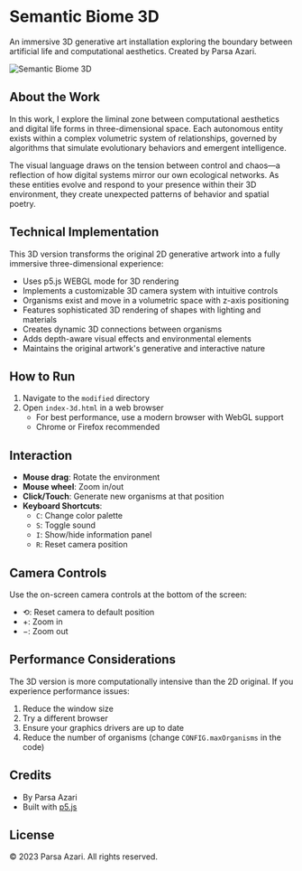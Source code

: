 # Semantic Biome 3D

An immersive 3D generative art installation exploring the boundary between artificial life and computational aesthetics. Created by Parsa Azari.

![Semantic Biome 3D](https://parsaazari.com/synthetic-biome-preview.jpg)

## About the Work

In this work, I explore the liminal zone between computational aesthetics and digital life forms in three-dimensional space. Each autonomous entity exists within a complex volumetric system of relationships, governed by algorithms that simulate evolutionary behaviors and emergent intelligence.

The visual language draws on the tension between control and chaos—a reflection of how digital systems mirror our own ecological networks. As these entities evolve and respond to your presence within their 3D environment, they create unexpected patterns of behavior and spatial poetry.

## Technical Implementation

This 3D version transforms the original 2D generative artwork into a fully immersive three-dimensional experience:

- Uses p5.js WEBGL mode for 3D rendering
- Implements a customizable 3D camera system with intuitive controls
- Organisms exist and move in a volumetric space with z-axis positioning
- Features sophisticated 3D rendering of shapes with lighting and materials
- Creates dynamic 3D connections between organisms
- Adds depth-aware visual effects and environmental elements
- Maintains the original artwork's generative and interactive nature

## How to Run

1. Navigate to the `modified` directory
2. Open `index-3d.html` in a web browser
   - For best performance, use a modern browser with WebGL support
   - Chrome or Firefox recommended

## Interaction

- **Mouse drag**: Rotate the environment
- **Mouse wheel**: Zoom in/out
- **Click/Touch**: Generate new organisms at that position
- **Keyboard Shortcuts**:
  - `C`: Change color palette
  - `S`: Toggle sound
  - `I`: Show/hide information panel
  - `R`: Reset camera position

## Camera Controls

Use the on-screen camera controls at the bottom of the screen:

- ⟲: Reset camera to default position
- +: Zoom in
- −: Zoom out

## Performance Considerations

The 3D version is more computationally intensive than the 2D original. If you experience performance issues:

1. Reduce the window size
2. Try a different browser
3. Ensure your graphics drivers are up to date
4. Reduce the number of organisms (change `CONFIG.maxOrganisms` in the code)

## Credits

- By Parsa Azari
- Built with [p5.js](https://p5js.org/)

## License

© 2023 Parsa Azari. All rights reserved.
